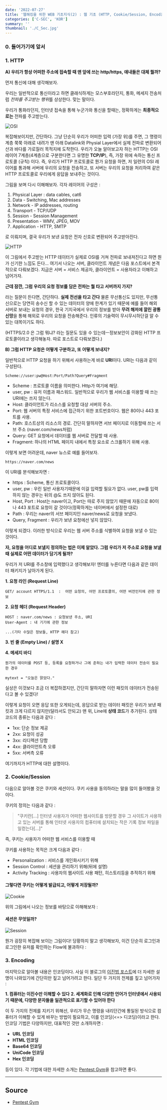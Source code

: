 ```yaml
---
date: '2022-07-27'
title: '웹해킹을 위한 WEB 기초지식(2) : 웹 기초 (HTTP, Cookie/Session, Encoding)'
categories: ['C-SEC', 'KOR']
summary: ''
thumbnail: './C_Sec.jpg'
---
```


### 0. 들어가기에 앞서

### 1. HTTP 


**A) 우리가 항상 어떠한 주소에 접속할 때 맨 앞에 쓰는 http/https, 얘내들은 대체 뭘까?**


먼저 통신에 대해 생각해보자.

우리는 일반적으로 통신이라고 하면 클래식하게는 모스부호라던지, 통화, 메세지 전송처럼 *전파를 주고받는 행위*를 상상한다. 맞는 말이다. 

우리가 통화라던지, 인터넷 접속을 통해 누군가와 통신을 할때는, 정확하게는 **최종적으로는** 전파를 주고받는다. 

![OSI](https://www.google.com/url?sa=i&url=https%3A%2F%2Fshlee0882.tistory.com%2F110&psig=AOvVaw2LSNAnEhwMD6Yn1-I2jbnu&ust=1663792865390000&source=images&cd=vfe&ved=0CAwQjRxqFwoTCIi74MedpPoCFQAAAAAdAAAAABAD)

복잡해보이지만, 간단하다. 그냥 단순히 우리가 어떠한 입력 (가장 위)를 주면, 그 명령이 계층 쭉쭉 아래로 내려가 맨 아래 Datalink와 Physial Layer에서 실제 전파로 변환되어 산과 바다를 가로질러 목적지에 도착한다. 우리가 오늘 알아보고자 하는 HTTP는 OSI 레이어 7계층(4계층으로 구분한다면 그 유명한 **TCP/IP**), 즉, 가장 위에  속하는 통신 프로토콜 (규칙) 이다. 즉, 우리가 HTTP 프로토콜로 뭔가 요청을 하면, 저 일련의 OSI 레이어를 통과해 서버에 우리의 요청을 전송하고, 또 서버는 우리의 요청을 처리하여 같은 HTTP 프로토콜로 우리에게 응답을 보내주는 것이다. 


그림을 보며 다시 이해해보자. 각자 레이어의 구성은 : 


1. Physical Layer : data cables, cat6
2. Data - Switching, Mac addresses
3. Network - IP addresses, routing
4. Transport - TCP/UDP
5. Session - Session Management
6. Presentation - WMV, JPEG, MOV
7. Application - HTTP, SMTP


로 이뤄지며, 결국 우리가 보낸 요청은 전자 신호로 변환되어 주고받아진다.


![HTTP](../contentImages/HTTP.png)

이 그림에서 주고받는 HTTP 데이터가 실제로 OSI를 거쳐 전파로 보내져진다고 하면 뭔가 신기한 느낌도 든다...
여기서 나오는 서버, 클라이언트 개념은 다음 포스트에서 본격적으로 다뤄보겠다. 지금은 서버 = 서비스 제공자, 클라이언트 = 사용자라고 이해하고 넘어가자.


**근데 잠깐, 그럼 우리의 요청 정보를 담은 전파는 뭘 타고 서버까지 가지?**


라는 질문이 든다면, 간단하다. **실제 전선을 타고 간다** 물론 무선통신도 있지만, 무선통신으로는 당연히 송수신 할 수 있는 데이터의 양에 한계가 있기 때문에 예를 들어 해외 서버로 보내는 요청의 경우, 한국 기지국에서 우리의 정보를 받아 **무려 해저에 깔린 광통신망**을 통해 해외로 우리의 요청을 전송해준다. 인류의 기술력이 무시무시하단걸 알 수 있는 대목이기도 하다.

(HTTPS/2.0 은 그럼 뭐냐? 라는 질문도 있을 수 있는데ㅡ정보보안이 강화된 HTTP 프로토콜이라고 생각해놓자. 따로 포스트로 다뤄보겠다.)


**B) 그럼 HTTP 요청은 어떻게 구분하고, 또 어떻게 보내지?**


일반적으로 HTTP 요청을 하기 위해서 사용하는게 바로 **URI**이다. URI는 다음과 같이 구성된다.

```
Scheme://user:pw@Host:Port/Path?Query#Fragment
```
- Scheme : 프로토콜 이름을 의미한다. Http가 여기에 해당.
- user, pw : 유저 이름과 패스워드. 일반적으로 우리가 웹 서비스를 이용할 때 쓰는 URI에는 쓰지 않는다.
- Host: 클라이언트가 리소스를 요청할 대상 서버의 주소.
- Port: 웹 서버의 특정 서비스에 접근하기 위한 포트번호이다. 웹은 80이나 443 포트를 사용.
- Path: 호스트상의 리소스의 경로. 간단히 말하자면 서브 페이지로 이동할때 쓰는 서브 주소 (naver.com/news처럼)
- Query: GET 요청에서 데이터를 웹 서버로 전달할 때 사용.
- Fragment: 하나의 HTML 페이지 내에서 특정 요소로 스크롤하기 위해 사용.

이렇게 보면 어려운데, naver 뉴스로 예를 들어보자.

```
https://naver.com/news 
```
이 URI를 분석해보자면 : 

- https : Scheme, 통신 프로토콜이다.
- user, pw : 우린 일반 사용자기때문에 이걸 입력할 필요가 없다. user, pw를 입력하지 않는 경우는 뒤의 @도 쓰지 않아도 된다.
- Host, Port : Host는 naver이고, Port는 따로 주지 않았기 때문에 자동으로 80이나 443 포트로 요청이 갈 것이다(정확하게는 네이버에서 설정한 대로)
- Path : 우리는 naver의 서브 페이지인 naver/news로 요청을 보냈다.
- Query, Fragment : 우리가 보낸 요청에선 넣지 않았다.

이렇게 되겠다. 이러한 방식으로 우리는 웹 서버 주소를 식별하여 요청을 보낼 수 있는 것이다. 


**자, 요청을 어디로 보낼지 정의하는 법은 이제 알았다. 그럼 우리가 저 주소로 요청을 보낼 때 실제로 어떤 데이터가 담기게 될까?**


우리가 저 URI를 주소창에 입력했다고 생각해보자! 엔터를 누른다면 다음과 같은 데이터 패키지가 날아가게 된다.

**1. 요청 라인 (Request Line)**
```
GET/ account HTTPS/1.1  :  어떤 요청의, 어떤 프로토콜의, 어떤 버전인지에 관한 정보
```
 
**2. 요청 헤더 (Request Header)**
```
HOST : naver.com/news : 요청보낸 주소, URI
User-Agent : 내 기기에 관한 정보

...(기타 수많은 정보들, HTTP 헤더 참고)
```

**3. 빈 줄 (Empty Line) / 설명 X**

**4. 메세지 바디**
```
뭔가의 데이터를 POST 등, 등록을 요청하거나 그에 준하는 내가 입력한 데이터 전송이 필요한 경우

mytext = "오늘은 맑았다."
```

실상은 이것보다 조금 더 복잡하겠지만, 간단히 말하자면 이런 패킷의 데이터가 전송된다고 볼 수 있겠다!

이렇게 요청이 오면 응답 또한 오게되는데, 응답으로 받는 데이터 패킷은 우리가 보낸 패킷과 크게 다르지 않지만(달라서도 안되고) 맨 위, Line에 **상태 코드**가 추가된다. 상태 코드의 종류는 다음과 같다 : 

- 1xx: 단순 정보 제공  
- 2xx: 요청이 성공
- 3xx: 리디렉션 당함
- 4xx: 클라이언트측 오류
- 5xx: 서버측 오류

여기까지가 HTTP에 대한 설명이다.

### 2. Cookie/Session

다음으로 알아볼 것은 쿠키와 세션이다. 쿠키 사용을 동의하라는 말을 많이 들어봤을 것이다. 

쿠키의 정의는 다음과 같다 :

> "쿠키란[...] 인터넷 사용자가 어떠한 웹사이트를 방문할 경우 그 사이트가 사용하고 있는 서버를 통해 인터넷 사용자의 컴퓨터에 설치되는 작은 기록 정보 파일을 일컫는다[...]"

즉, 쿠키는 사용자가 어떠한 웹 서비스를 이용할 때 

쿠키를 사용하는 목적은 크게 다음과 같다 :


- Personalization : 서비스를 개인화시키기 위해
- Session Control : 세션을 관리하기 위해(뒤에 설명)
- Activity Tracking : 사용자의 웹사이트 사용 패턴, 히스토리등을 추적하기 위해


#### **그렇다면 쿠키는 어떻게 발급되고, 어떻게 저장될까?**

![Cookie](../contentImages/Cookie.png)

위의 그림에서 나오는 정보를 바탕으로 이해해보자 :



#### **세션은 무엇일까?**

![Session](../contentImages/Session.png)

뭔가 굉장히 복잡해 보이는 그림이다! 당황하지 말고 생각해보자, 이건 단순히 로그인과 로그인한 유저를 확인하는 Flow에 불과하다 :




### 3. Encoding

마지막으로 알아볼 내용은 인코딩이다. 
사실 이 블로그의 [이진법 포스트](<https://hosahn.github.io/220724>)에 더 자세한 설명이 나와있기에 간단히만 짚고 넘어가려고 한다. 일단 두 가지의 전제를 짚고 넘어가자 :


**1. 컴퓨터는 이진수만 이해할 수 있다**
**2. 세계화로 인해 다양한 언어가 인터넷에서 사용되기 때문에, 다양한 문자들을 일관적으로 표기할 수 있어야 한다**


이 두 가지의 전제를 지키기 위해선, 우리가 무슨 명령을 내리던간에 통일된 방식으로 컴퓨터가 이해할 수 있게 바꾸는 방법이 필요하고, 이를 인코딩(<=> 디코딩)이라고 한다. 인코딩 기법은 다양하지만, 대표적인 것만 소개하자면 :


- **URL 인코딩**
- **HTML 인코딩**
- **Base64 인코딩**
- **UniCode 인코딩**
- **Hex 인코딩**


등이 있다. 각 기법에 대한 자세한 소개는 [Pentest Gym](<https://www.bugbountyclub.com/pentestgym/view/39>)을 참고하면 좋다.

---

## Source

- [Pentest Gym](<https://www.bugbountyclub.com/pentestgym/view/39>)